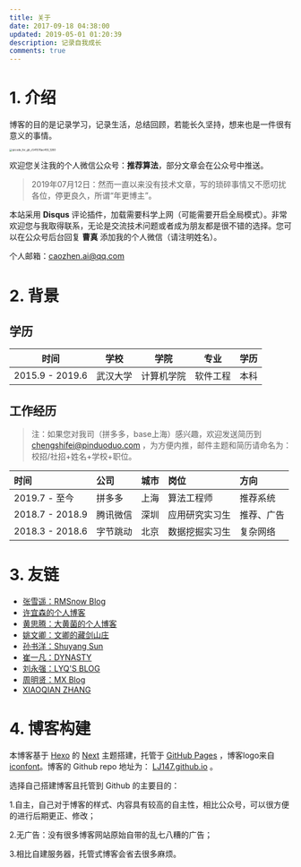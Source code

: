 ```yaml
---
title: 关于
date: 2017-09-18 04:38:00
updated: 2019-05-01 01:20:39
description: 记录自我成长
comments: true
---
```


# 1. 介绍

博客的目的是记录学习，记录生活，总结回顾，若能长久坚持，想来也是一件很有意义的事情。

<img src="https://tva1.sinaimg.cn/large/006y8mN6gy1g72zo0c1cxj30u00u0adw.jpg" alt="qrcode_for_gh_c541576ac455_1280" style="zoom: 33%;" />

欢迎您关注我的个人微信公众号：**推荐算法**，部分文章会在公众号中推送。

> 2019年07月12日：然而一直以来没有技术文章，写的琐碎事情又不愿叨扰各位，停更良久，所谓“年更博主”。

本站采用 **Disqus** 评论插件，加载需要科学上网（可能需要开启全局模式）。非常欢迎您与我取得联系，无论是交流技术问题或者成为朋友都是很不错的选择。您可以在公众号后台回复 **曹真** 添加我的个人微信（请注明姓名）。

个人邮箱：caozhen.ai@qq.com



# 2. 背景

##  学历

| 时间| 学校| 学院       | 专业     |学历 |
| --- |--- |---| ---| --- |
| 2015.9 - 2019.6 | 武汉大学|计算机学院| 软件工程 |本科 |

## 工作经历

> 注：如果您对我司（拼多多，base上海）感兴趣，欢迎发送简历到 chengshifei@pinduoduo.com ，为方便内推，邮件主题和简历请命名为：校招/社招+姓名+学校+职位。

| 时间 | 公司 | 城市 | 岗位 | 方向 |
| :-- | :-- | :-- | :-- | :-- |
| 2019.7 - 至今    | 拼多多 | 上海 | 算法工程师 | 推荐系统 |
| 2018.7 - 2018.9 | 腾讯微信 | 深圳 | 应用研究实习生 | 推荐、广告 |
| 2018.3 - 2018.6 | 字节跳动 | 北京 | 数据挖掘实习生 | 复杂网络 |

# 3. 友链

- [张雪遥：RMSnow Blog](https://www.zhangxueyao.com/)
- [许宜森的个人博客](https://daixinyuxuyisen.cn/)
- [黄思腾：大黄菌的个人博客](http://kyonhuang.top/)
- [姚文卿：文卿的藏剑山庄](http://yaowenqing.com/)
- [孙书洋：Shuyang Sun](https://kevin-ssy.github.io/)
- [崔一凡：DYNASTY](http://blog.varkarix.com/)
- [刘永强：LYQ'S BLOG](http://www.lyqhahaha.xyz/)
- [周明贤：MX Blog](https://xiaoxinganling.github.io/)
- [XIAOQIAN ZHANG](http://whuzxq.com/)

#  4. 博客构建

本博客基于 [Hexo](hexo.io) 的 [Next](https://github.com/iissnan/hexo-theme-next) 主题搭建，托管于 [GitHub Pages](https://pages.github.com) ，博客logo来自 [iconfont](http://www.iconfont.cn/collections/detail?cid=8530)。博客的 Github repo 地址为： [LJ147.github.io](https://github.com/LJ147/LJ147.github.io) 。

选择自己搭建博客且托管到 Github 的主要目的：

1.自主，自己对于博客的样式、内容具有较高的自主性，相比公众号，可以很方便的进行后期更正、修改；

2.无广告：没有很多博客网站原始自带的乱七八糟的广告；

3.相比自建服务器，托管式博客会省去很多麻烦。